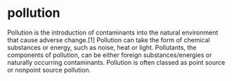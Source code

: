 # pollution
Pollution is the introduction of contaminants into the natural environment that cause adverse change.[1] Pollution can take the form of chemical substances or energy, such as noise, heat or light. Pollutants, the components of pollution, can be either foreign substances/energies or naturally occurring contaminants. Pollution is often classed as point source or nonpoint source pollution.
